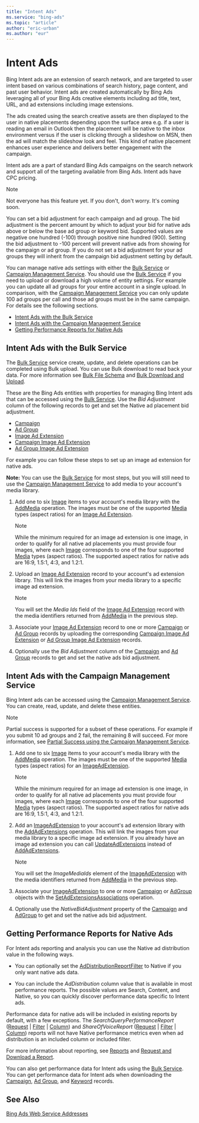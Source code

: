```yaml
---
title: "Intent Ads"
ms.service: "bing-ads"
ms.topic: "article"
author: "eric-urban"
ms.author: "eur"
---
```

# Intent Ads
Bing Intent ads are an extension of search network, and are targeted to user intent based on various combinations of search history, page content, and past user behavior. Intent ads are created automatically by Bing Ads leveraging all of your Bing Ads creative elements including ad title, text, URL, and ad extensions including image extensions.  

The ads created using the search creative assets are then displayed to the user in native placements depending upon the surface area e.g. if a user is reading an email in Outlook then the placement will be native to the inbox environment versus if the user is clicking through a slideshow on MSN, then the ad will match the slideshow look and feel. This kind of native placement enhances user experience and delivers better engagement with the campaign. 

Intent ads are a part of standard Bing Ads campaigns on the search network and support all of the targeting available from Bing Ads. Intent ads have CPC pricing. 

> [!NOTE]
> Not everyone has this feature yet. If you don't, don't worry. It's coming soon.

You can set a bid adjustment for each campaign and ad group. The bid adjustment is the percent amount by which to adjust your bid for native ads above or below the base ad group or keyword bid. Supported values are negative one hundred (-100) through positive nine hundred (900). Setting the bid adjustment to -100 percent will prevent native ads from showing for the campaign or ad group. If you do not set a bid adjustment for your ad groups they will inherit from the campaign bid adjustment setting by default.

You can manage native ads settings with either the [Bulk Service](~/bulk-service/bulk-service-reference.md) or [Campaign Management Service](~/campaign-management-service/campaign-management-service-reference.md). You should use the [Bulk Service](~/bulk-service/bulk-service-reference.md) if you need to upload or download a high volume of entity settings. For example you can update all ad groups for your entire account in a single upload. In comparison, with the [Campaign Management Service](~/campaign-management-service/campaign-management-service-reference.md) you can only update 100 ad groups per call and those ad groups must be in the same campaign. For details see the following sections.

-   [Intent Ads with the Bulk Service](#bulkservice)  
-   [Intent Ads with the Campaign Management Service](#campaignservice)  
-   [Getting Performance Reports for Native Ads](#reporting)  

## <a name="bulkservice"></a>Intent Ads with the Bulk Service
The [Bulk Service](~/bulk-service/bulk-service-reference.md) service create, update, and delete operations can be completed using Bulk upload. You can use Bulk download to read back your data. For more information see [Bulk File Schema](~/bulk-service/bulk-file-schema.md) and [Bulk Download and Upload](bulk-download-upload.md).

These are the Bing Ads entities with properties for managing Bing Intent ads that can be accessed using the [Bulk Service](~/bulk-service/bulk-service-reference.md). Use the *Bid Adjustment* column of the following records to get and set the Native ad placement bid adjustment.

-   [Campaign](~/bulk-service/campaign.md)  
-   [Ad Group](~/bulk-service/ad-group.md)  
-   [Image Ad Extension](~/bulk-service/image-ad-extension.md)  
-   [Campaign Image Ad Extension](~/bulk-service/campaign-image-ad-extension.md)  
-   [Ad Group Image Ad Extension](~/bulk-service/ad-group-image-ad-extension.md)  

For example you can follow these steps to set up an image ad extension for native ads.

**Note:** You can use the [Bulk Service](~/bulk-service/bulk-service-reference.md) for most steps, but you will still need to use the [Campaign Management Service](~/campaign-management-service/campaign-management-service-reference.md) to add media to your account's media library.

1.  Add one to six [Image](~/campaign-management-service/image.md) items to your account's media library with the [AddMedia](~/campaign-management-service/addmedia.md) operation. The images must be one of the supported [Media](~/campaign-management-service/media.md) types (aspect ratios) for an [Image Ad Extension](~/bulk-service/image-ad-extension.md).

    > [!NOTE]
    > While the minimum required for an image ad extension is one image, in order to qualify for all native ad placements you must provide four images, where each [Image](~/campaign-management-service/image.md) corresponds to one of the four supported [Media](~/campaign-management-service/media.md) types (aspect ratios). The supported aspect ratios for native ads are 16:9, 1.5:1, 4:3, and 1.2:1.

2.  Upload an [Image Ad Extension](~/bulk-service/image-ad-extension.md) record to your account's ad extension library. This will link the images from your media library to a specific image ad extension.

    > [!NOTE]
    > You will set the *Media Ids* field of the [Image Ad Extension](~/bulk-service/image-ad-extension.md) record with the media identifiers returned from [AddMedia](~/campaign-management-service/addmedia.md) in the previous step.

3.  Associate your [Image Ad Extension](~/bulk-service/image-ad-extension.md) record to one or more [Campaign](~/bulk-service/campaign.md) or [Ad Group](~/bulk-service/ad-group.md) records by uploading the corresponding [Campaign Image Ad Extension](~/bulk-service/campaign-image-ad-extension.md) or [Ad Group Image Ad Extension](~/bulk-service/ad-group-image-ad-extension.md) records.

4.  Optionally use the *Bid Adjustment* column of the [Campaign](~/bulk-service/campaign.md) and [Ad Group](~/bulk-service/ad-group.md) records to get and set the native ads bid adjustment.

## <a name="campaignservice"></a>Intent Ads with the Campaign Management Service
Bing Intent ads can be accessed using the [Campaign Management Service](~/campaign-management-service/campaign-management-service-reference.md). You can create, read, update, and delete these entities.

> [!NOTE]
> Partial success is supported for a subset of these operations. For example if you submit 10 ad groups and 2 fail, the remaining 8 will succeed. For more information, see [Partial Success using the Campaign Management Service](handle-service-errors-exceptions.md#partial-success).

1.  Add one to six [Image](~/campaign-management-service/image.md) items to your account's media library with the [AddMedia](~/campaign-management-service/addmedia.md) operation. The images must be one of the supported [Media](~/campaign-management-service/media.md) types (aspect ratios) for an [ImageAdExtension](~/campaign-management-service/imageadextension.md).

    > [!NOTE]
    > While the minimum required for an image ad extension is one image, in order to qualify for all native ad placements you must provide four images, where each [Image](~/campaign-management-service/image.md) corresponds to one of the four supported [Media](~/campaign-management-service/media.md) types (aspect ratios). The supported aspect ratios for native ads are 16:9, 1.5:1, 4:3, and 1.2:1.

2.  Add an [ImageAdExtension](~/campaign-management-service/imageadextension.md) to your account's ad extension library with the [AddAdExtensions](~/campaign-management-service/addadextensions.md) operation. This will link the images from your media library to a specific image ad extension. If you already have an image ad extension you can call [UpdateAdExtensions](~/campaign-management-service/updateadextensions.md) instead of [AddAdExtensions](~/campaign-management-service/addadextensions.md).

    > [!NOTE]
    > You will set the *ImageMediaIds* element of the [ImageAdExtension](~/campaign-management-service/imageadextension.md) with the media identifiers returned from [AddMedia](~/campaign-management-service/addmedia.md) in the previous step.

3.  Associate your [ImageAdExtension](~/campaign-management-service/imageadextension.md) to one or more [Campaign](~/campaign-management-service/campaign.md) or [AdGroup](~/campaign-management-service/adgroup.md) objects with the [SetAdExtensionsAssociations](~/campaign-management-service/setadextensionsassociations.md) operation.

4.  Optionally use the *NativeBidAdjustment* property of the [Campaign](~/campaign-management-service/campaign.md) and [AdGroup](~/campaign-management-service/adgroup.md) to get and set the native ads bid adjustment.

## <a name="reporting"></a>Getting Performance Reports for Native Ads
For Intent ads reporting and analysis you can use the Native ad distribution value in the following ways.

-   You can optionally set the [AdDistributionReportFilter](~/reporting-service/addistributionreportfilter.md) to Native if you only want native ads data.

-   You can include the *AdDistribution* column value that is available in most performance reports. The possible values are Search, Content, and Native, so you can quickly discover performance data specific to Intent ads.

Performance data for native ads will be included in existing reports by default, with a few exceptions. The *SearchQueryPerformanceReport* ([Request](~/reporting-service/searchqueryperformancereportrequest.md) | [Filter](~/reporting-service/searchqueryperformancereportfilter.md) | [Column](~/reporting-service/searchqueryperformancereportcolumn.md)) and *ShareOfVoiceReport* ([Request](~/reporting-service/shareofvoicereportrequest.md) | [Filter](~/reporting-service/shareofvoicereportfilter.md) | [Column](~/reporting-service/shareofvoicereportcolumn.md)) reports will not have Native performance metrics even when ad distribution is an included column or included filter.

For more information about reporting, see [Reports](reports.md) and [Request and Download a Report](request-download-report.md).

You can also get performance data for Intent ads using the [Bulk Service](~/bulk-service/bulk-service-reference.md). You can get performance data for Intent ads when downloading the [Campaign](~/bulk-service/campaign.md), [Ad Group](~/bulk-service/ad-group.md), and [Keyword](~/bulk-service/keyword.md) records.

## See Also
[Bing Ads Web Service Addresses](web-service-addresses.md)  


